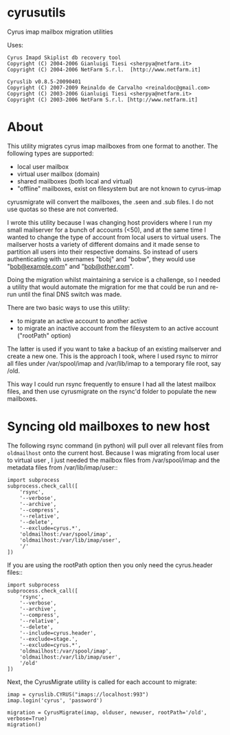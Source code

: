 cyrusutils
==========

Cyrus imap mailbox migration utilities

Uses:

    Cyrus Imapd Skiplist db recovery tool
    Copyright (C) 2004-2006 Gianluigi Tiesi <sherpya@netfarm.it>
    Copyright (C) 2004-2006 NetFarm S.r.l.  [http://www.netfarm.it]

    Cyruslib v0.8.5-20090401
    Copyright (C) 2007-2009 Reinaldo de Carvalho <reinaldoc@gmail.com>
    Copyright (C) 2003-2006 Gianluigi Tiesi <sherpya@netfarm.it>
    Copyright (C) 2003-2006 NetFarm S.r.l. [http://www.netfarm.it]


About
=====
This utility migrates cyrus imap mailboxes from one format to another. The following
types are supported:

*   local user mailbox
*   virtual user mailbox (domain)
*   shared mailboxes (both local and virtual)
*   "offline" mailboxes, exist on filesystem but are not known to cyrus-imap

cyrusmigrate will convert the mailboxes, the .seen and .sub files. I do not use quotas so these
are not converted.

I wrote this utility because I was changing host providers where I run my small mailserver for a
bunch of accounts (<50), and at the same time I wanted to change the type of account from local
users to virtual users. The mailserver hosts a variety of different domains and it made sense to
partition all users into their respective domains. So instead of users authenticating with
usernames "bobj" and "bobw", they would use "bob@example.com" and "bob@other.com".

Doing the migration whilst maintaining a service is a challenge, so I needed a utility that would
automate the migration for me that could be run and re-run until the final DNS switch was made.

There are two basic ways to use this utility: 

*	to migrate an active account to another active
*	to migrate an inactive account from the filesystem to an active account ("rootPath" option)

The latter is used if you want to take a backup of an existing mailserver and create a new one. This is 
the approach I took, where I used rsync to mirror all files under /var/spool/imap and /var/lib/imap to 
a temporary file root, say /old.

This way I could run rsync frequently to ensure I had all the latest mailbox files, and then use 
cyrusmigrate on the rsync'd folder to populate the new mailboxes.  

Syncing old mailboxes to new host
=================================

The following rsync command (in python) will pull over all relevant files from `oldmailhost` onto
the current host. Because I was migrating from local user to virtual user , I just needed the
mailbox files from /var/spool/imap and the metadata files from /var/lib/imap/user::

	import subprocess
	subprocess.check_call([
		'rsync',
		'--verbose',
		'--archive',
		'--compress',
		'--relative',
		'--delete',
		'--exclude=cyrus.*',
		'oldmailhost:/var/spool/imap',
		'oldmailhost:/var/lib/imap/user',
		'/'
	])

If you are using the rootPath option then you only need the cyrus.header files::

	import subprocess
	subprocess.check_call([
		'rsync',
		'--verbose',
		'--archive',
		'--compress',
		'--relative',
		'--delete',
		'--include=cyrus.header',
		'--exclude=stage.',
		'--exclude=cyrus.*',
		'oldmailhost:/var/spool/imap',
		'oldmailhost:/var/lib/imap/user',
		'/old'
	])


Next, the CyrusMigrate utility is called for each account to migrate:

	imap = cyruslib.CYRUS("imaps://localhost:993")
	imap.login('cyrus', 'password')
	
	migration = CyrusMigrate(imap, olduser, newuser, rootPath='/old', verbose=True)
	migration()

